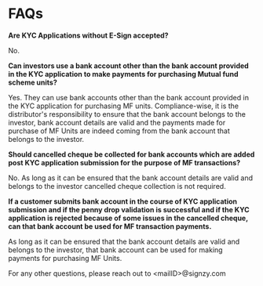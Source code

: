 # FAQs

**Are KYC Applications without E-Sign accepted?**

No.

**Can investors use a bank account other than the bank account provided in the KYC application to make payments for purchasing Mutual fund scheme units?**

Yes. They can use bank accounts other than the bank account provided in the KYC application for purchasing MF units. Compliance-wise, it is the distributor's responsibility to ensure that the bank account belongs to the investor, bank account details are valid and the payments made for purchase of MF Units are indeed coming from the bank account that belongs to the investor.

**Should cancelled cheque be collected for bank accounts which are added post KYC application submission for the purpose of MF transactions?**

No. As long as it can be ensured that the bank account details are valid and belongs to the investor cancelled cheque collection is not required.

**If a customer submits bank account in the course of KYC application submission and if the penny drop validation is successful and if the KYC application is rejected because of some issues in the cancelled cheque, can that bank account be used for MF transaction payments.**

As long as it can be ensured that the bank account details are valid and belongs to the investor, that bank account can be used for making payments for purchasing MF Units.



For any other questions, please reach out to \<mailID>@signzy.com
